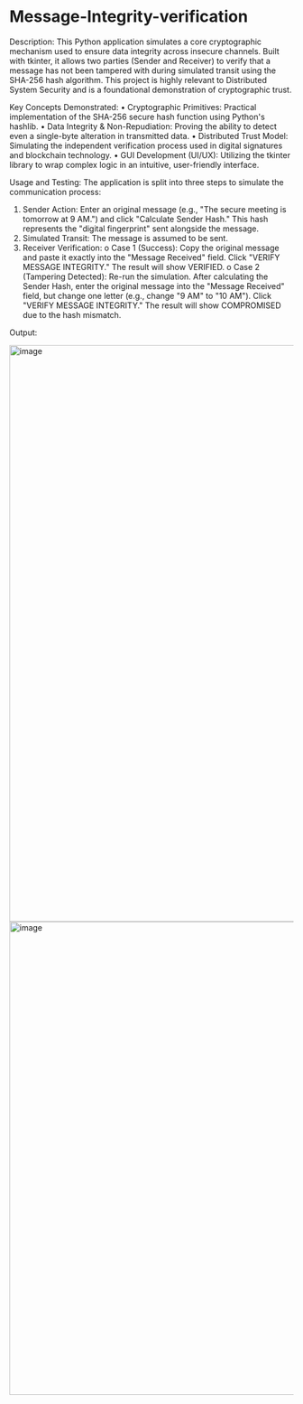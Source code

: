 # Message-Integrity-verification
Description:
This Python application simulates a core cryptographic mechanism used to ensure data integrity across insecure channels. Built with tkinter, it allows two parties (Sender and Receiver) to verify that a message has not been tampered with during simulated transit using the SHA-256 hash algorithm.
This project is highly relevant to Distributed System Security and is a foundational demonstration of cryptographic trust.

Key Concepts Demonstrated:
•	Cryptographic Primitives: Practical implementation of the SHA-256 secure hash function using Python's hashlib.
•	Data Integrity & Non-Repudiation: Proving the ability to detect even a single-byte alteration in transmitted data.
•	Distributed Trust Model: Simulating the independent verification process used in digital signatures and blockchain technology.
•	GUI Development (UI/UX): Utilizing the tkinter library to wrap complex logic in an intuitive, user-friendly interface.

Usage and Testing:
The application is split into three steps to simulate the communication process:
1.	Sender Action: Enter an original message (e.g., "The secure meeting is tomorrow at 9 AM.") and click "Calculate Sender Hash." This hash represents the "digital fingerprint" sent alongside the message.
2.	Simulated Transit: The message is assumed to be sent.
3.	Receiver Verification:
o	Case 1 (Success): Copy the original message and paste it exactly into the "Message Received" field. Click "VERIFY MESSAGE INTEGRITY." The result will show VERIFIED.
o	Case 2 (Tampering Detected): Re-run the simulation. After calculating the Sender Hash, enter the original message into the "Message Received" field, but change one letter (e.g., change "9 AM" to "10 AM"). Click "VERIFY MESSAGE INTEGRITY." The result will show COMPROMISED due to the hash mismatch.

Output:

<img width="940" height="1021" alt="image" src="https://github.com/user-attachments/assets/3f0f6b79-fb60-4242-bc64-b1f757cc8289" />
<img width="940" height="838" alt="image" src="https://github.com/user-attachments/assets/64713b3d-9eec-4f29-9b1f-c5557ebbdb0f" />
